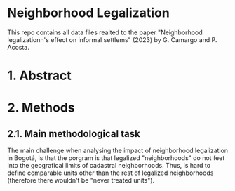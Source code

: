 # Neighborhood Legalization

This repo contains all data files realted to the paper "Neighborhood legalizationn's effect on informal settlems" (2023) by G. Camargo and P. Acosta.




# 1. Abstract


# 2. Methods

## 2.1. Main methodological task

The main challenge when analysing the impact of neighborhood legalization in Bogotá, is that the porgram is that legalized "neighborhoods" do not feet into the geografical limits of cadastral neighborhoods. Thus, is hard to define comparable units other than the rest of legalized neighborhoods (therefore there wouldn't be "never treated units"). 
